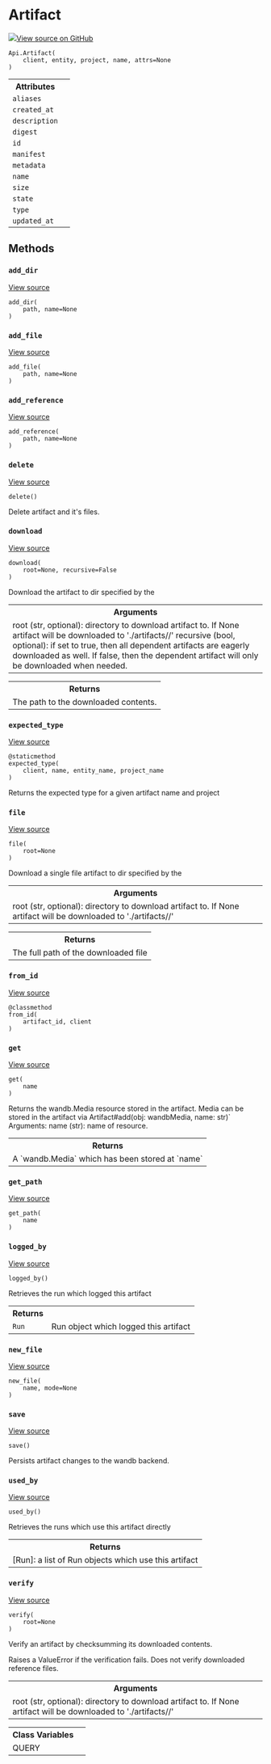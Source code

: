 # Artifact

<!-- Insert buttons and diff -->


[![](https://www.tensorflow.org/images/GitHub-Mark-32px.png)View source on GitHub](https://www.github.com/wandb/client/tree/master/wandb/apis/public.py#L2392-L3092)






<pre class="devsite-click-to-copy prettyprint lang-py tfo-signature-link">
<code>Api.Artifact(
    client, entity, project, name, attrs=None
)
</code></pre>



<!-- Placeholder for "Used in" -->




<!-- Tabular view -->
<table>
<tr><th>Attributes</th></tr>

<tr>
<td>
<code>aliases</code>
</td>
<td>

</td>
</tr><tr>
<td>
<code>created_at</code>
</td>
<td>

</td>
</tr><tr>
<td>
<code>description</code>
</td>
<td>

</td>
</tr><tr>
<td>
<code>digest</code>
</td>
<td>

</td>
</tr><tr>
<td>
<code>id</code>
</td>
<td>

</td>
</tr><tr>
<td>
<code>manifest</code>
</td>
<td>

</td>
</tr><tr>
<td>
<code>metadata</code>
</td>
<td>

</td>
</tr><tr>
<td>
<code>name</code>
</td>
<td>

</td>
</tr><tr>
<td>
<code>size</code>
</td>
<td>

</td>
</tr><tr>
<td>
<code>state</code>
</td>
<td>

</td>
</tr><tr>
<td>
<code>type</code>
</td>
<td>

</td>
</tr><tr>
<td>
<code>updated_at</code>
</td>
<td>

</td>
</tr>
</table>



## Methods

<h3 id="add_dir"><code>add_dir</code></h3>

<a target="_blank" href="https://www.github.com/wandb/client/tree/master/wandb/apis/public.py#L2610-L2611">View source</a>

<pre class="devsite-click-to-copy prettyprint lang-py tfo-signature-link">
<code>add_dir(
    path, name=None
)
</code></pre>




<h3 id="add_file"><code>add_file</code></h3>

<a target="_blank" href="https://www.github.com/wandb/client/tree/master/wandb/apis/public.py#L2607-L2608">View source</a>

<pre class="devsite-click-to-copy prettyprint lang-py tfo-signature-link">
<code>add_file(
    path, name=None
)
</code></pre>




<h3 id="add_reference"><code>add_reference</code></h3>

<a target="_blank" href="https://www.github.com/wandb/client/tree/master/wandb/apis/public.py#L2613-L2614">View source</a>

<pre class="devsite-click-to-copy prettyprint lang-py tfo-signature-link">
<code>add_reference(
    path, name=None
)
</code></pre>




<h3 id="delete"><code>delete</code></h3>

<a target="_blank" href="https://www.github.com/wandb/client/tree/master/wandb/apis/public.py#L2588-L2602">View source</a>

<pre class="devsite-click-to-copy prettyprint lang-py tfo-signature-link">
<code>delete()
</code></pre>

Delete artifact and it's files.


<h3 id="download"><code>download</code></h3>

<a target="_blank" href="https://www.github.com/wandb/client/tree/master/wandb/apis/public.py#L2743-L2785">View source</a>

<pre class="devsite-click-to-copy prettyprint lang-py tfo-signature-link">
<code>download(
    root=None, recursive=False
)
</code></pre>

Download the artifact to dir specified by the <root>


<!-- Tabular view -->
<table>
<tr><th>Arguments</th></tr>
<tr>
<td>
root (str, optional): directory to download artifact to. If None
artifact will be downloaded to './artifacts/<self.name>/'
recursive (bool, optional): if set to true, then all dependent artifacts are
eagerly downloaded as well. If false, then the dependent artifact will
only be downloaded when needed.
</td>
</tr>

</table>



<!-- Tabular view -->
<table>
<tr><th>Returns</th></tr>
<tr>
<td>
The path to the downloaded contents.
</td>
</tr>

</table>



<h3 id="expected_type"><code>expected_type</code></h3>

<a target="_blank" href="https://www.github.com/wandb/client/tree/master/wandb/apis/public.py#L2546-L2586">View source</a>

<pre class="devsite-click-to-copy prettyprint lang-py tfo-signature-link">
<code>@staticmethod</code>
<code>expected_type(
    client, name, entity_name, project_name
)
</code></pre>

Returns the expected type for a given artifact name and project


<h3 id="file"><code>file</code></h3>

<a target="_blank" href="https://www.github.com/wandb/client/tree/master/wandb/apis/public.py#L2787-L2808">View source</a>

<pre class="devsite-click-to-copy prettyprint lang-py tfo-signature-link">
<code>file(
    root=None
)
</code></pre>

Download a single file artifact to dir specified by the <root>


<!-- Tabular view -->
<table>
<tr><th>Arguments</th></tr>
<tr>
<td>
root (str, optional): directory to download artifact to. If None
artifact will be downloaded to './artifacts/<self.name>/'
</td>
</tr>

</table>



<!-- Tabular view -->
<table>
<tr><th>Returns</th></tr>
<tr>
<td>
The full path of the downloaded file
</td>
</tr>

</table>



<h3 id="from_id"><code>from_id</code></h3>

<a target="_blank" href="https://www.github.com/wandb/client/tree/master/wandb/apis/public.py#L2414-L2454">View source</a>

<pre class="devsite-click-to-copy prettyprint lang-py tfo-signature-link">
<code>@classmethod</code>
<code>from_id(
    artifact_id, client
)
</code></pre>




<h3 id="get"><code>get</code></h3>

<a target="_blank" href="https://www.github.com/wandb/client/tree/master/wandb/apis/public.py#L2707-L2741">View source</a>

<pre class="devsite-click-to-copy prettyprint lang-py tfo-signature-link">
<code>get(
    name
)
</code></pre>

Returns the wandb.Media resource stored in the artifact. Media can be
stored in the artifact via Artifact#add(obj: wandbMedia, name: str)`
Arguments:
    name (str): name of resource.

<!-- Tabular view -->
<table>
<tr><th>Returns</th></tr>
<tr>
<td>
A `wandb.Media` which has been stored at `name`
</td>
</tr>

</table>



<h3 id="get_path"><code>get_path</code></h3>

<a target="_blank" href="https://www.github.com/wandb/client/tree/master/wandb/apis/public.py#L2636-L2705">View source</a>

<pre class="devsite-click-to-copy prettyprint lang-py tfo-signature-link">
<code>get_path(
    name
)
</code></pre>




<h3 id="logged_by"><code>logged_by</code></h3>

<a target="_blank" href="https://www.github.com/wandb/client/tree/master/wandb/apis/public.py#L3059-L3092">View source</a>

<pre class="devsite-click-to-copy prettyprint lang-py tfo-signature-link">
<code>logged_by()
</code></pre>

Retrieves the run which logged this artifact


<!-- Tabular view -->
<table>
<tr><th>Returns</th></tr>

<tr>
<td>
<code>Run</code>
</td>
<td>
Run object which logged this artifact
</td>
</tr>
</table>



<h3 id="new_file"><code>new_file</code></h3>

<a target="_blank" href="https://www.github.com/wandb/client/tree/master/wandb/apis/public.py#L2604-L2605">View source</a>

<pre class="devsite-click-to-copy prettyprint lang-py tfo-signature-link">
<code>new_file(
    name, mode=None
)
</code></pre>




<h3 id="save"><code>save</code></h3>

<a target="_blank" href="https://www.github.com/wandb/client/tree/master/wandb/apis/public.py#L2821-L2859">View source</a>

<pre class="devsite-click-to-copy prettyprint lang-py tfo-signature-link">
<code>save()
</code></pre>

Persists artifact changes to the wandb backend.


<h3 id="used_by"><code>used_by</code></h3>

<a target="_blank" href="https://www.github.com/wandb/client/tree/master/wandb/apis/public.py#L3015-L3057">View source</a>

<pre class="devsite-click-to-copy prettyprint lang-py tfo-signature-link">
<code>used_by()
</code></pre>

Retrieves the runs which use this artifact directly


<!-- Tabular view -->
<table>
<tr><th>Returns</th></tr>
<tr>
<td>
[Run]: a list of Run objects which use this artifact
</td>
</tr>

</table>



<h3 id="verify"><code>verify</code></h3>

<a target="_blank" href="https://www.github.com/wandb/client/tree/master/wandb/apis/public.py#L2861-L2886">View source</a>

<pre class="devsite-click-to-copy prettyprint lang-py tfo-signature-link">
<code>verify(
    root=None
)
</code></pre>

Verify an artifact by checksumming its downloaded contents.

Raises a ValueError if the verification fails. Does not verify downloaded
reference files.

<!-- Tabular view -->
<table>
<tr><th>Arguments</th></tr>
<tr>
<td>
root (str, optional): directory to download artifact to. If None
artifact will be downloaded to './artifacts/<self.name>/'
</td>
</tr>

</table>







<!-- Tabular view -->
<table>
<tr><th>Class Variables</th></tr>

<tr>
<td>
QUERY<a id="QUERY"></a>
</td>
<td>

</td>
</tr>
</table>

